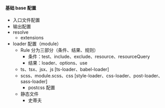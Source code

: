 #### 基础 base 配置

- 入口文件配置
- 输出配置
- resolve
  - extensions
- loader 配置（module）
  - Rule 分为三部分（条件、结果、规则）
    - 条件：test、include、exclude、resource、resourceQuery
    - 结果：loader、options、use
  - ts、tsx、jsx、js [ts-loader、babel-loader]
  - scss、module.scss、css [style-loader、css-loader、post-loader、sass-loader]
    - postcss 配置
  - 静态文件
    - 史蒂夫

[//]: # (2.)

[//]: # (3. 入口配置)

[//]: # (2. 输出配置)

[//]: # (1. asyncChunks)
